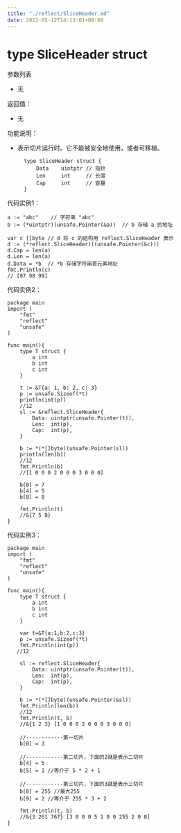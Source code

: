 ```yaml
---
title: "./reflect/SliceHeader.md"
date: 2022-05-12T14:13:01+08:00
---
```

# type SliceHeader struct
参数列表

- 无

返回值：

- 无

功能说明：

- 表示切片运行时。它不能被安全地使用，或者可移植。

		type SliceHeader struct {
			Data	uintptr	// 指针
			Len		int		// 长度
			Cap		int		// 容量
		}

代码实例1：

    a := "abc"    // 字符串 "abc"
    b := (*uintptr)(unsafe.Pointer(&a))  // b 存储 a 的地址
	
    var c []byte // d 将 c 的结构用 reflect.SliceHeader 表示
    d := (*reflect.SliceHeader)((unsafe.Pointer(&c)))
    d.Cap = len(a)
    d.Len = len(a)
    d.Data = *b  // *b 存储字符串首元素地址
    fmt.Println(c)
    // [97 98 99]

代码实例2：

	package main
	import (
		"fmt"
		"reflect"
		"unsafe"
	)
    
	func main(){
	    type T struct {
	        a int
	        b int
	        c int
	    }
		
	    t := &T{a: 1, b: 2, c: 3}
	    p := unsafe.Sizeof(*t)
	    println(int(p))
	    //12
	    sl := &reflect.SliceHeader{
	        Data: uintptr(unsafe.Pointer(t)),
	        Len:  int(p),
	        Cap:  int(p),
	    }
		
	    b := *(*[]byte)(unsafe.Pointer(sl))
	    println(len(b))
	    //12
	    fmt.Println(b)
		//[1 0 0 0 2 0 0 0 3 0 0 0]
		
	    b[0] = 7
	    b[4] = 5
	    b[8] = 8
		
	    fmt.Println(t)
		//&{7 5 8}
	}

代码实例3：

	package main
	import (
		"fmt"
		"reflect"
		"unsafe"
	)
	
	func main(){
		type T struct {
			a int
			b int
			c int
		}
		
		var t=&T{a:1,b:2,c:3}
		p := unsafe.Sizeof(*t)
		fmt.Println(int(p))
	   //12
		
	    sl := reflect.SliceHeader{
	        Data: uintptr(unsafe.Pointer(t)),
	        Len:  int(p),
	        Cap:  int(p),
	    }
		
	    b := *(*[]byte)(unsafe.Pointer(&sl))
	    fmt.Println(len(b))
	    //12
	    fmt.Println(t, b)
		//&{1 2 3} [1 0 0 0 2 0 0 0 3 0 0 0]
		
		//------------第一切片
		b[0] = 3
		
		//------------第二切片，下面的2就是表示二切片
		b[4] = 5
		b[5] = 1 //等介于 5 * 2 + 1
		
		//------------第三切片，下面的3就是表示三切片
		b[8] = 255 //最大255
		b[9] = 2 //等介于 255 * 3 + 2
		
		fmt.Println(t, b)
		//&{3 261 767} [3 0 0 0 5 1 0 0 255 2 0 0]
	}

